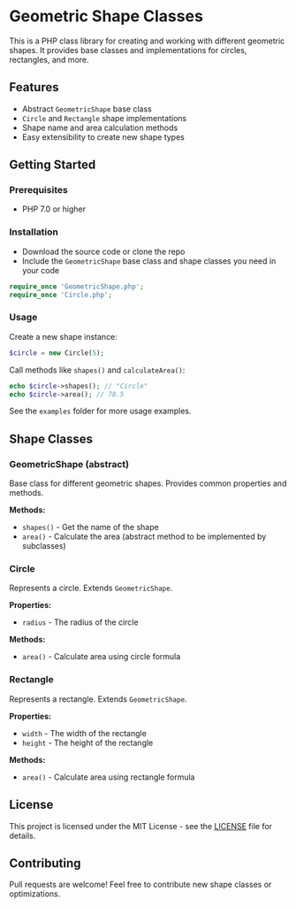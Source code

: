 

# Geometric Shape Classes

This is a PHP class library for creating and working with different geometric shapes. It provides base classes and implementations for circles, rectangles, and more.

## Features

- Abstract `GeometricShape` base class 
- `Circle` and `Rectangle` shape implementations
- Shape name and area calculation methods
- Easy extensibility to create new shape types

## Getting Started

### Prerequisites

- PHP 7.0 or higher

### Installation

- Download the source code or clone the repo
- Include the `GeometricShape` base class and shape classes you need in your code

```php
require_once 'GeometricShape.php';
require_once 'Circle.php';
```

### Usage

Create a new shape instance:

```php  
$circle = new Circle(5); 
```

Call methods like `shapes()` and `calculateArea()`:

```php
echo $circle->shapes(); // "Circle"
echo $circle->area(); // 78.5
```

See the `examples` folder for more usage examples. 

## Shape Classes

### GeometricShape (abstract)

Base class for different geometric shapes. Provides common properties and methods.

**Methods:**

- `shapes()` - Get the name of the shape 
- `area()` - Calculate the area (abstract method to be implemented by subclasses)

### Circle

Represents a circle. Extends `GeometricShape`.

**Properties:**

- `radius` - The radius of the circle

**Methods:**

- `area()` - Calculate area using circle formula

### Rectangle 

Represents a rectangle. Extends `GeometricShape`.

**Properties:**

- `width` - The width of the rectangle
- `height` - The height of the rectangle

**Methods:** 

- `area()` - Calculate area using rectangle formula 

## License

This project is licensed under the MIT License - see the [LICENSE](LICENSE) file for details.

## Contributing

Pull requests are welcome! Feel free to contribute new shape classes or optimizations.

